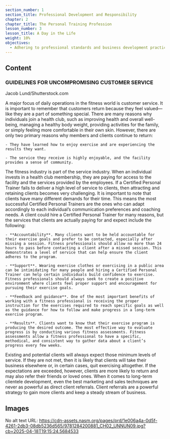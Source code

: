 ```yaml
---
section_number: 1
section_title: Professional Development and Responsibility
chapter: 2
chapter_title: The Personal Training Profession
lesson_number: 3
lesson_title: A Day in the Life
weight: 10%
objectives:
  - Adhering to professional standards and business development practices.
---
```


## Content
### GUIDELINES FOR UNCOMPROMISING CUSTOMER SERVICE

Jacob Lund/Shutterstock.com

A major focus of daily operations in the fitness world is customer service. It is important to remember that customers return because they feel valued—like they are a part of something special. There are many reasons why individuals join a health club, such as improving health and overall well-being, managing a healthy body weight, providing activities for the family, or simply feeling more comfortable in their own skin. However, there are only two primary reasons why members and clients continue to return:

	- They have learned how to enjoy exercise and are experiencing the results they want.

	- The service they receive is highly enjoyable, and the facility provides a sense of community.

The fitness industry is part of the service industry. When an individual invests in a health club membership, they are paying for access to the facility and the services provided by the employees. If a Certified Personal Trainer fails to deliver a high level of service to clients, then attracting and retaining clients becomes very challenging. It is important to note that clients have many different demands for their time. This means the most successful Certified Personal Trainers are the ones who can adapt accordingly to each individual’s communication preferences and coaching needs. A client could hire a Certified Personal Trainer for many reasons, but the services that clients are actually paying for and expect include the following:

	- **Accountability**. Many clients want to be held accountable for their exercise goals and prefer to be contacted, especially after missing a session. Fitness professionals should allow no more than 24 hours to pass before contacting a client after a missed session. This demonstrates a level of service that can help ensure the client adheres to the program.

	- **Support**. Wearing exercise clothes or exercising in a public area can be intimidating for many people and hiring a Certified Personal Trainer can help certain individuals build confidence to exercise. Fitness professionals should always seek to create a positive environment where clients feel proper support and encouragement for pursuing their exercise goals.

	- **Feedback and guidance**. One of the most important benefits of working with a fitness professional is receiving the proper instruction for the exercises required to reach specific goals as well as the guidance for how to follow and make progress in a long-term exercise program.

	- **Results**. Clients want to know that their exercise program is producing the desired outcome. The most effective way to evaluate progress is by conducting various fitness assessments. Fitness assessments allow a fitness professional to have a specific, methodical, and consistent way to gather data about a client’s progress every few weeks.

Existing and potential clients will always expect those minimum levels of service. If they are not met, then it is likely that clients will take their business elsewhere or, in certain cases, quit exercising altogether. If the expectations are exceeded, however, clients are more likely to return and may also refer their friends or loved ones. When it comes to long-term clientele development, even the best marketing and sales techniques are never as powerful as direct client referrals. Client referrals are a powerful strategy to gain more clients and keep a steady stream of business.

## Images

No alt text
URL: https://cdn-assets.nasm.org/pages/prd/1e006a4a-0d5f-4261-2db3-08db5236d565/9781284200881_CH02_UNNUN09.jpg?cb=2025-04-18T19:15:24.5684533